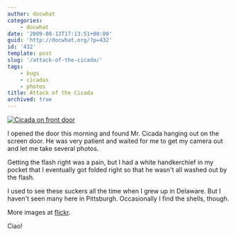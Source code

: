 ```yaml
---
author: docwhat
categories:
    - docwhat
date: '2009-08-13T17:13:51+00:00'
guid: 'http://docwhat.org/?p=432'
id: '432'
template: post
slug: '/attack-of-the-cicada/'
tags:
    - bugs
    - cicadas
    - photos
title: Attack of the Cicada
archived: true
---
```


[![Cicada on front
door](https://farm4.static.flickr.com/3566/3817891406_4d435e6618_m.jpg%20%22Cicada%20on%20my%20front%20door%22)](https://www.flickr.com/photos/docwhat/3817891406/ 'Cicada on front door by docwhat, on Flickr')

I opened the door this morning and found Mr. Cicada hanging out on the screen
door. He was very patient and waited for me to get my camera out and let me
take several photos.

Getting the flash right was a pain, but I had a white handkerchief in my
pocket that I eventually got folded right so that he wasn't all washed out by
the flash.

I used to see these suckers all the time when I grew up in Delaware. But I
haven't seen many here in Pittsburgh. Occasionally I find the shells, though.

More images at
[flickr](https://www.flickr.com/photos/docwhat/sets/72157621904159905/).

Ciao!
